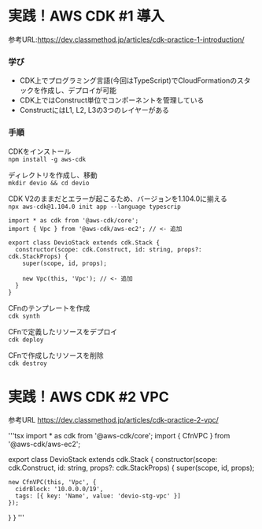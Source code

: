 # 実践！AWS CDK #1 導入
参考URL:https://dev.classmethod.jp/articles/cdk-practice-1-introduction/

### 学び
* CDK上でプログラミング言語(今回はTypeScript)でCloudFormationのスタックを作成し、デプロイが可能
* CDK上ではConstruct単位でコンポーネントを管理している
* ConstructにはL1, L2, L3の3つのレイヤーがある

### 手順
CDKをインストール  
`npm install -g aws-cdk`  

ディレクトリを作成し、移動  
`mkdir devio && cd devio`  

CDK V2のままだとエラーが起こるため、バージョンを1.104.0に揃える  
`npx aws-cdk@1.104.0 init app --language typescrip`

```tsx  
import * as cdk from '@aws-cdk/core';
import { Vpc } from '@aws-cdk/aws-ec2'; // <- 追加

export class DevioStack extends cdk.Stack {
  constructor(scope: cdk.Construct, id: string, props?: cdk.StackProps) {
    super(scope, id, props);

    new Vpc(this, 'Vpc'); // <- 追加
  }
}
```
CFnのテンプレートを作成  
`cdk synth`

CFnで定義したリソースをデプロイ  
`cdk deploy`

CFnで作成したリソースを削除  
`cdk destroy`

# 実践！AWS CDK #2 VPC
参考URL
https://dev.classmethod.jp/articles/cdk-practice-2-vpc/

'''tsx
import * as cdk from '@aws-cdk/core';
import { CfnVPC } from '@aws-cdk/aws-ec2';

export class DevioStack extends cdk.Stack {
  constructor(scope: cdk.Construct, id: string, props?: cdk.StackProps) {
    super(scope, id, props);

    new CfnVPC(this, 'Vpc', {
      cidrBlock: '10.0.0.0/19',
      tags: [{ key: 'Name', value: 'devio-stg-vpc' }]
    });
  }
}
'''
